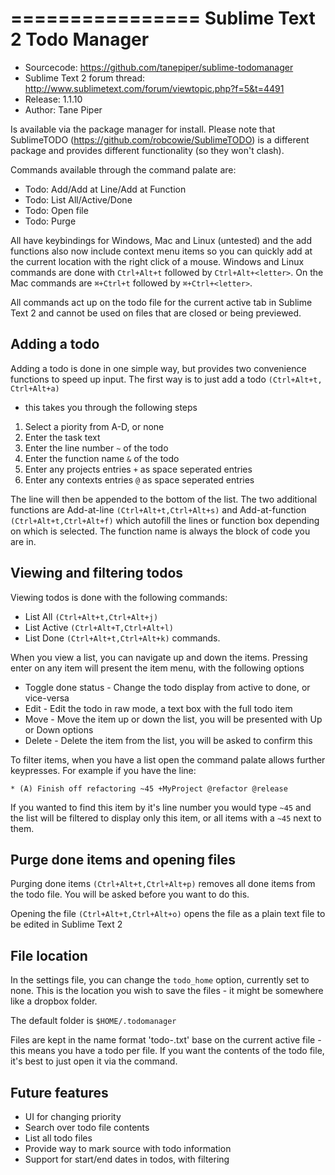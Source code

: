 ================
Sublime Text 2 Todo Manager
================

* Sourcecode: https://github.com/tanepiper/sublime-todomanager
* Sublime Text 2 forum thread: http://www.sublimetext.com/forum/viewtopic.php?f=5&t=4491
* Release: 1.1.10
* Author: Tane Piper

Is available via the package manager for install.  Please note that SublimeTODO
(https://github.com/robcowie/SublimeTODO) is a different package and provides
different functionality (so they won't clash).

Commands available through the command palate are:

* Todo: Add/Add at Line/Add at Function
* Todo: List All/Active/Done
* Todo: Open file
* Todo: Purge

All have keybindings for Windows, Mac and Linux (untested) and the add functions
also now include context menu items so you can quickly add at the current location
with the right click of a mouse.  Windows and Linux commands are done with
`Ctrl+Alt+t` followed by `Ctrl+Alt+<letter>`.  On the Mac commands are
`⌘+Ctrl+t` followed by `⌘+Ctrl+<letter>`.

All commands act up on the todo file for the current active tab in Sublime Text 2
and cannot be used on files that are closed or being previewed.

Adding a todo
-------------

Adding a todo is done in one simple way, but provides two convenience functions
to speed up input. The first way is to just add a todo `(Ctrl+Alt+t, Ctrl+Alt+a)`
- this takes you through the following steps

1. Select a piority from A-D, or none
2. Enter the task text
3. Enter the line number `~` of the todo
4. Enter the function name `&` of the todo
5. Enter any projects entries `+` as space seperated entries
6. Enter any contexts entries `@` as space seperated entries

The line will then be appended to the bottom of the list.  The two additional
functions are Add-at-line `(Ctrl+Alt+t,Ctrl+Alt+s)` and Add-at-function
`(Ctrl+Alt+t,Ctrl+Alt+f)` which autofill the lines or function box depending on
which is selected.  The function name is always the block of code you are in.

Viewing and filtering todos
---------------------------

Viewing todos is done with the following commands:

* List All `(Ctrl+Alt+t,Ctrl+Alt+j)`
* List Active `(Ctrl+Alt+T,Ctrl+Alt+l)`
* List Done `(Ctrl+Alt+t,Ctrl+Alt+k)` commands.

When you view a list, you can navigate up and down the items.  Pressing enter on
any item will present the item menu, with the following options

* Toggle done status - Change the todo display from active to done, or vice-versa
* Edit - Edit the todo in raw mode, a text box with the full todo item
* Move - Move the item up or down the list, you will be presented with Up or Down options
* Delete - Delete the item from the list, you will be asked to confirm this

To filter items, when you have a list open the command palate allows further
keypresses.  For example if you have the line:

  `* (A) Finish off refactoring ~45 +MyProject @refactor @release`

If you wanted to find this item by it's line number you would type `~45` and the
list will be filtered to display only this item, or all items with a `~45` next
to them.

Purge done items and opening files
----------------------------------

Purging done items `(Ctrl+Alt+t,Ctrl+Alt+p)` removes all done items from the todo
file.  You will be asked before you want to do this.

Opening the file `(Ctrl+Alt+t,Ctrl+Alt+o)` opens the file as a plain text file to
be edited in Sublime Text 2

File location
-----------------------------

In the settings file, you can change the `todo_home` option, currently set to none.
This is the location you wish to save the files - it might be somewhere like a
dropbox folder.

The default folder is `$HOME/.todomanager`

Files are kept in the name format 'todo-<filename-md5>.txt' base on the current
active file - this means you have a todo per file.  If you want the contents of
the todo file, it's best to just open it via the command.

Future features
---------------

* UI for changing priority
* Search over todo file contents
* List all todo files
* Provide way to mark source with todo information
* Support for start/end dates in todos, with filtering
